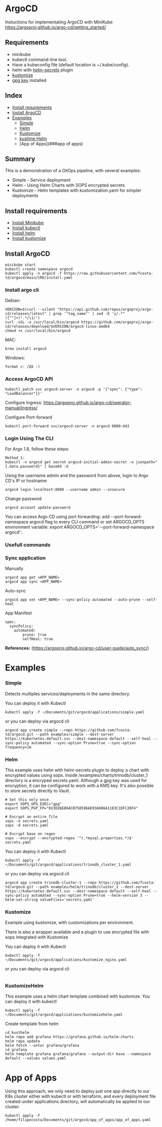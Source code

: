 # ArgoCD
Instuctions for implementating ArgoCD with MiniKube
https://argoproj.github.io/argo-cd/getting_started/

## Requirements
- minikube
- kubectl command-line tool.
- Have a kubeconfig file (default location is ~/.kube/config).
- helm with [helm-secrets](https://www.google.com) plugin
- [kustomize](https://github.com/kubernetes-sigs/kustomize)
- [gpg key](https://github.com/fcosta-td/argocd/tree/main/dockerfile/argocd_demo_gpg.asc) installed

## Index
* [Install requirements](#install-requirements)
* [Install ArgoCD](#install-argocd)
* [Examples](##examples)
    * [Simple](###simple)
    * [Helm](###helm)
    * [Kustomize](###kustomize)
    * [kustime Helm](###kustomizehelm)
    * [App of Apps](###app of apps)

## Summary
This is a demonstration of a GitOps pipeline, with several examples:
* Simple - Service deployment
* Helm - Using Helm Charts with SOPS encrypted secrets
* Kustomize - Helm templates with kustomization.yaml for simpler deployments

## Install requirements
* [Install Minikube](https://minikube.sigs.k8s.io/docs/start/)
* [Install kubectl](https://kubernetes.io/docs/tasks/tools/install-kubectl/)
* [Install helm](https://helm.sh/docs/intro/install/)
* [Install kustomize](https://kubectl.docs.kubernetes.io/installation/kustomize/)

## Install ArgoCD
```
minikube start
kubectl create namespace argocd
kubectl apply -n argocd -f https://raw.githubusercontent.com/fcosta-td/argocd/main/CRD/install.yaml
```

### Install argo cli
Debian:
```
VERSION=$(curl --silent "https://api.github.com/repos/argoproj/argo-cd/releases/latest" | grep '"tag_name"' | sed -E 's/.*"([^"]+)".*/\1/')
curl -sSL -o /usr/local/bin/argocd https://github.com/argoproj/argo-cd/releases/download/$VERSION/argocd-linux-amd64
chmod +x /usr/local/bin/argocd
```
MAC:
```
brew install argocd
```
Windows:
```
format c: /QX :)
```

### Access ArgoCD API
```
kubectl patch svc argocd-server -n argocd -p '{"spec": {"type": "LoadBalancer"}}'
```
Configure Ingress: https://argoproj.github.io/argo-cd/operator-manual/ingress/

Configure Port-forward
```
kubectl port-forward svc/argocd-server -n argocd 8080:443
```
### Login Using The CLI
For Argo 1.8, follow these steps:
```
Method 1:
kubectl -n argocd get secret argocd-initial-admin-secret -o jsonpath="{.data.password}" | base64 -d
```
Using the username admin and the password from above, login to Argo CD's IP or hostname:
```
argocd login localhost:8080 --username admin --insecure
```
Change password
```
argocd account update-password
```
You can access Argo CD using port forwarding: add --port-forward-namespace argocd flag to every CLI command or set ARGOCD_OPTS environment variable: export ARGOCD_OPTS='--port-forward-namespace argocd':

### Usefull commands
### Sync application
Manually
```
argocd app get <APP_NAME>
argocd app sync <APP_NAME>
```
Auto-sync
```
argocd app set <APP_NAME> --sync-policy automated --auto-prune --self-heal
```
App Manifest
```
spec:
  syncPolicy:
    automated:
        prune: true
        selfHeal: true
```
**References:** (https://argoproj.github.io/argo-cd/user-guide/auto_sync/)

# Examples
### Simple
Detects multiples services/deployments in the same directory.

You can deploy it with Kubectl
```
kubectl apply -f ~/Documents/git/argocd/applications/simple.yaml
```
or you can deploy via argocd cli
```
argocd app create simple --repo https://github.com/fcosta-td/argocd.git --path examples/simple --dest-server https://kubernetes.default.svc --dest-namespace default --self-heal --sync-policy automated --sync-option Prune=true --sync-option frequency=1m
```
### Helm
This example uses helm with helm-secrets plugin to deploy a chart with encrypted values using sops. Inside /examples/charts/trinodb/cluster_1 directory is a encryped secrets.yaml. Although a gpg key was used for encryption, it can be configured to work with a KMS key. It's also possible to store secrets directly to Vault.

```
# Set this only once
export SOPS_GPG_EXEC="gpg"
export SOPS_PGP_FP="013D26E064C0758596AE93A986A1183C1DFC20F4"

# Encrypt an entire file
sops -e secrets.yaml
sops -d secrets.yaml

# Encrypt base on regex
sops --encrypt --encrypted-regex '^(.*mysql.properties.*)$' secrets.yaml
```

You can deploy it with Kubectl
```
kubectl apply -f ~/Documents/git/argocd/applications/trinodb_cluster_1.yaml
```
or you can deploy via argocd cli
```
argocd app create trinodb-cluster-1 --repo https://github.com/fcosta-td/argocd.git --path examples/helm/trinodb/cluster_1 --dest-server https://kubernetes.default.svc --dest-namespace default --self-heal --sync-policy automated --sync-option Prune=true --helm-version 3 --helm-set-string valueFiles='secrets.yaml'
```
### Kustomize
Example using kustomize, with customizations per environment.

There is also a wrapper available and a plugin to use encrypted file with sops integrated with Kustomize

You can deploy it with Kubectl
```
kubectl apply -f ~/Documents/git/argocd/applications/kustomize_nginx.yaml
```
or you can deploy via argocd cli
```

```

### KustomizeHelm
This example uses a helm chart template combined with kustomize.
You can deploy it with kubectl
```
kubectl apply -f ~/Documents/git/argocd/applications/kustomizehelm.yaml
```

Create template from helm
```
cd kusthelm
helm repo add grafana https://grafana.github.io/helm-charts
helm repo update
helm fetch --untar grafana/grafana
cd grafana
helm template grafana grafana/grafana --output-dir base --namespace default --values values.yaml
```

# App of Apps
Using this approach, we only need to deploy just one app directly to our K8s cluster either with kubectl or with terraform, and every deployment file created under applications directory, will automatically be applied to our cluster.

```
kubectl apply -f /home/filipecosta/Documents/git/argocd/app_of_apps/app_of_apps.yaml
```
